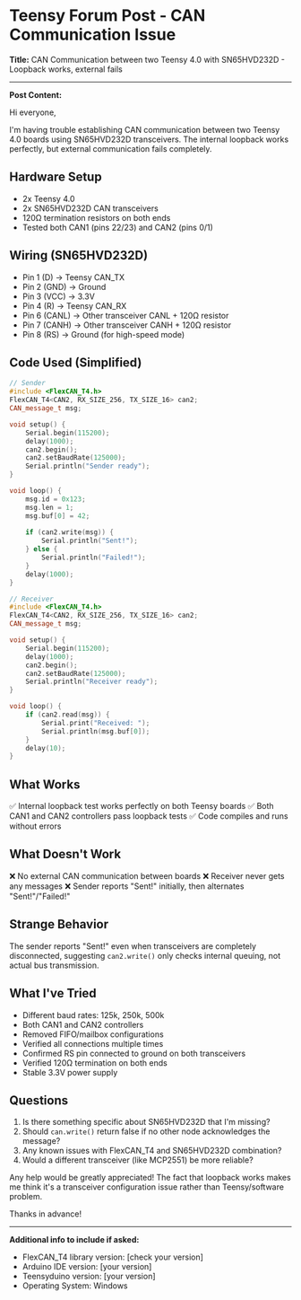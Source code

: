 # Teensy Forum Post - CAN Communication Issue

**Title:** CAN Communication between two Teensy 4.0 with SN65HVD232D - Loopback works, external fails

---

**Post Content:**

Hi everyone,

I'm having trouble establishing CAN communication between two Teensy 4.0 boards using SN65HVD232D transceivers. The internal loopback works perfectly, but external communication fails completely.

## Hardware Setup
- 2x Teensy 4.0
- 2x SN65HVD232D CAN transceivers
- 120Ω termination resistors on both ends
- Tested both CAN1 (pins 22/23) and CAN2 (pins 0/1)

## Wiring (SN65HVD232D)
- Pin 1 (D) → Teensy CAN_TX
- Pin 2 (GND) → Ground
- Pin 3 (VCC) → 3.3V
- Pin 4 (R) → Teensy CAN_RX
- Pin 6 (CANL) → Other transceiver CANL + 120Ω resistor
- Pin 7 (CANH) → Other transceiver CANH + 120Ω resistor
- Pin 8 (RS) → Ground (for high-speed mode)

## Code Used (Simplified)
```cpp
// Sender
#include <FlexCAN_T4.h>
FlexCAN_T4<CAN2, RX_SIZE_256, TX_SIZE_16> can2;
CAN_message_t msg;

void setup() {
    Serial.begin(115200);
    delay(1000);
    can2.begin();
    can2.setBaudRate(125000);
    Serial.println("Sender ready");
}

void loop() {
    msg.id = 0x123;
    msg.len = 1;
    msg.buf[0] = 42;
    
    if (can2.write(msg)) {
        Serial.println("Sent!");
    } else {
        Serial.println("Failed!");
    }
    delay(1000);
}
```

```cpp
// Receiver
#include <FlexCAN_T4.h>
FlexCAN_T4<CAN2, RX_SIZE_256, TX_SIZE_16> can2;
CAN_message_t msg;

void setup() {
    Serial.begin(115200);
    delay(1000);
    can2.begin();
    can2.setBaudRate(125000);
    Serial.println("Receiver ready");
}

void loop() {
    if (can2.read(msg)) {
        Serial.print("Received: ");
        Serial.println(msg.buf[0]);
    }
    delay(10);
}
```

## What Works
✅ Internal loopback test works perfectly on both Teensy boards
✅ Both CAN1 and CAN2 controllers pass loopback tests
✅ Code compiles and runs without errors

## What Doesn't Work
❌ No external CAN communication between boards
❌ Receiver never gets any messages
❌ Sender reports "Sent!" initially, then alternates "Sent!"/"Failed!"

## Strange Behavior
The sender reports "Sent!" even when transceivers are completely disconnected, suggesting `can2.write()` only checks internal queuing, not actual bus transmission.

## What I've Tried
- Different baud rates: 125k, 250k, 500k
- Both CAN1 and CAN2 controllers
- Removed FIFO/mailbox configurations
- Verified all connections multiple times
- Confirmed RS pin connected to ground on both transceivers
- Verified 120Ω termination on both ends
- Stable 3.3V power supply

## Questions
1. Is there something specific about SN65HVD232D that I'm missing?
2. Should `can.write()` return false if no other node acknowledges the message?
3. Any known issues with FlexCAN_T4 and SN65HVD232D combination?
4. Would a different transceiver (like MCP2551) be more reliable?

Any help would be greatly appreciated! The fact that loopback works makes me think it's a transceiver configuration issue rather than Teensy/software problem.

Thanks in advance!

---

**Additional info to include if asked:**
- FlexCAN_T4 library version: [check your version]
- Arduino IDE version: [your version]  
- Teensyduino version: [your version]
- Operating System: Windows
